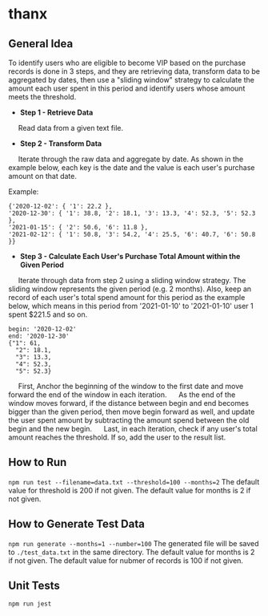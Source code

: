 # thanx

## General Idea

To identify users who are eligible to become VIP based on the purchase records is done in 3 steps, and they are retrieving data, transform data to be aggregated by dates, then use a "sliding window" strategy to calculate the amount each user spent in this period and identify users whose amount meets the threshold.

* **Step 1 - Retrieve Data**

&nbsp;&nbsp;&nbsp;&nbsp; Read data from a given text file.

* **Step 2 - Transform Data**

&nbsp;&nbsp;&nbsp;&nbsp; Iterate through the raw data and aggregate by date. As shown in the example below, each key is the date and the value is each user's purchase amount on that date.

Example:
```
{'2020-12-02': { '1': 22.2 },
'2020-12-30': { '1': 38.8, '2': 18.1, '3': 13.3, '4': 52.3, '5': 52.3 },
'2021-01-15': { '2': 50.6, '6': 11.8 },
'2021-02-12': { '1': 50.8, '3': 54.2, '4': 25.5, '6': 40.7, '6': 50.8 }}
```

* **Step 3 - Calculate Each User's Purchase Total Amount within the Given Period**

&nbsp;&nbsp;&nbsp;&nbsp; Iterate through data from step 2 using a sliding window strategy. The sliding window represents the given period (e.g. 2 months). Also, keep an record of each user's total spend amount for this period as the example below, which means in this period from '2021-01-10' to '2021-01-10' user 1 spent $221.5 and so on.

```
begin: '2020-12-02'
end: '2020-12-30'
{"1": 61,
  "2": 18.1,
  "3": 13.3,
  "4": 52.3,
  "5": 52.3}
```

&nbsp;&nbsp;&nbsp;&nbsp; First, Anchor the beginning of the window to the first date and move forward the end of the window in each iteration.
&nbsp;&nbsp;&nbsp;&nbsp; As the end of the window moves forward, if the distance between begin and end becomes bigger than the given period, then move begin forward as well, and update the user spent amount by subtracting the amount spend between the old begin and the new begin.
&nbsp;&nbsp;&nbsp;&nbsp; Last, in each iteration, check if any user's total amount reaches the threshold. If so, add the user to the result list.


## How to Run
```npm run test --filename=data.txt --threshold=100 --months=2```
The default value for threshold is 200 if not given.
The default value for months is 2 if not given.

## How to Generate Test Data
```npm run generate --months=1 --number=100```
The generated file will be saved to ```./test_data.txt``` in the same directory.
The default value for months is 2 if not given.
The default value for nubmer of records is 100 if not given.

## Unit Tests
```npm run jest```
